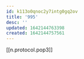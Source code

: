 ```yaml
---
id: k113o0qnoc2y7intg0gq2ov
title: '995'
desc: ''
updated: 1642144763398
created: 1642144757561
---
```



[[n.protocol.pop3]]
